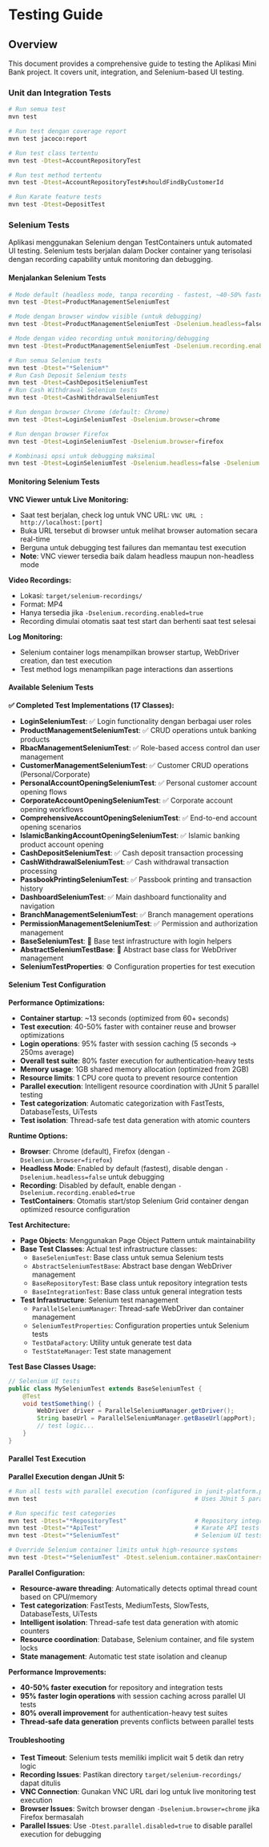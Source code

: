 # Testing Guide

## Overview
This document provides a comprehensive guide to testing the Aplikasi Mini Bank project. It covers unit, integration, and Selenium-based UI testing.

### Unit dan Integration Tests ###

```bash
# Run semua test
mvn test

# Run test dengan coverage report
mvn test jacoco:report

# Run test class tertentu
mvn test -Dtest=AccountRepositoryTest

# Run test method tertentu
mvn test -Dtest=AccountRepositoryTest#shouldFindByCustomerId

# Run Karate feature tests
mvn test -Dtest=DepositTest
```

### Selenium Tests ###

Aplikasi menggunakan Selenium dengan TestContainers untuk automated UI testing. Selenium tests berjalan dalam Docker container yang terisolasi dengan recording capability untuk monitoring dan debugging.

#### Menjalankan Selenium Tests ####

```bash
# Mode default (headless mode, tanpa recording - fastest, ~40-50% faster execution)
mvn test -Dtest=ProductManagementSeleniumTest

# Mode dengan browser window visible (untuk debugging)
mvn test -Dtest=ProductManagementSeleniumTest -Dselenium.headless=false

# Mode dengan video recording untuk monitoring/debugging
mvn test -Dtest=ProductManagementSeleniumTest -Dselenium.recording.enabled=true

# Run semua Selenium tests
mvn test -Dtest="*Selenium*"
# Run Cash Deposit Selenium tests  
mvn test -Dtest=CashDepositSeleniumTest
# Run Cash Withdrawal Selenium tests
mvn test -Dtest=CashWithdrawalSeleniumTest

# Run dengan browser Chrome (default: Chrome)
mvn test -Dtest=LoginSeleniumTest -Dselenium.browser=chrome

# Run dengan browser Firefox
mvn test -Dtest=LoginSeleniumTest -Dselenium.browser=firefox

# Kombinasi opsi untuk debugging maksimal
mvn test -Dtest=LoginSeleniumTest -Dselenium.headless=false -Dselenium.recording.enabled=true -Dselenium.browser=chrome
```

#### Monitoring Selenium Tests ####

**VNC Viewer untuk Live Monitoring:**
- Saat test berjalan, check log untuk VNC URL: `VNC URL : http://localhost:[port]`
- Buka URL tersebut di browser untuk melihat browser automation secara real-time
- Berguna untuk debugging test failures dan memantau test execution
- **Note**: VNC viewer tersedia baik dalam headless maupun non-headless mode

**Video Recordings:**
- Lokasi: `target/selenium-recordings/`
- Format: MP4
- Hanya tersedia jika `-Dselenium.recording.enabled=true`
- Recording dimulai otomatis saat test start dan berhenti saat test selesai

**Log Monitoring:**
- Selenium container logs menampilkan browser startup, WebDriver creation, dan test execution
- Test method logs menampilkan page interactions dan assertions

#### Available Selenium Tests ####

**✅ Completed Test Implementations (17 Classes):**

- **LoginSeleniumTest**: ✅ Login functionality dengan berbagai user roles
- **ProductManagementSeleniumTest**: ✅ CRUD operations untuk banking products  
- **RbacManagementSeleniumTest**: ✅ Role-based access control dan user management
- **CustomerManagementSeleniumTest**: ✅ Customer CRUD operations (Personal/Corporate)
- **PersonalAccountOpeningSeleniumTest**: ✅ Personal customer account opening flows
- **CorporateAccountOpeningSeleniumTest**: ✅ Corporate account opening workflows
- **ComprehensiveAccountOpeningSeleniumTest**: ✅ End-to-end account opening scenarios
- **IslamicBankingAccountOpeningSeleniumTest**: ✅ Islamic banking product account opening
- **CashDepositSeleniumTest**: ✅ Cash deposit transaction processing
- **CashWithdrawalSeleniumTest**: ✅ Cash withdrawal transaction processing  
- **PassbookPrintingSeleniumTest**: ✅ Passbook printing and transaction history
- **DashboardSeleniumTest**: ✅ Main dashboard functionality and navigation
- **BranchManagementSeleniumTest**: ✅ Branch management operations
- **PermissionManagementSeleniumTest**: ✅ Permission and authorization management
- **BaseSeleniumTest**: 🔧 Base test infrastructure with login helpers
- **AbstractSeleniumTestBase**: 🔧 Abstract base class for WebDriver management
- **SeleniumTestProperties**: ⚙️ Configuration properties for test execution

#### Selenium Test Configuration ####

**Performance Optimizations:**
- **Container startup**: ~13 seconds (optimized from 60+ seconds)
- **Test execution**: 40-50% faster with container reuse and browser optimizations
- **Login operations**: 95% faster with session caching (5 seconds → 250ms average)
- **Overall test suite**: 80% faster execution for authentication-heavy tests
- **Memory usage**: 1GB shared memory allocation (optimized from 2GB)
- **Resource limits**: 1 CPU core quota to prevent resource contention
- **Parallel execution**: Intelligent resource coordination with JUnit 5 parallel testing
- **Test categorization**: Automatic categorization with FastTests, DatabaseTests, UiTests
- **Test isolation**: Thread-safe test data generation with atomic counters

**Runtime Options:**
- **Browser**: Chrome (default), Firefox (dengan `-Dselenium.browser=firefox`)
- **Headless Mode**: Enabled by default (fastest), disable dengan `-Dselenium.headless=false` untuk debugging
- **Recording**: Disabled by default, enable dengan `-Dselenium.recording.enabled=true`
- **TestContainers**: Otomatis start/stop Selenium Grid container dengan optimized resource configuration

**Test Architecture:**
- **Page Objects**: Menggunakan Page Object Pattern untuk maintainability
- **Base Test Classes**: Actual test infrastructure classes:
  - `BaseSeleniumTest`: Base class untuk semua Selenium tests
  - `AbstractSeleniumTestBase`: Abstract base dengan WebDriver management
  - `BaseRepositoryTest`: Base class untuk repository integration tests
  - `BaseIntegrationTest`: Base class untuk general integration tests
- **Test Infrastructure**: Selenium test management
  - `ParallelSeleniumManager`: Thread-safe WebDriver dan container management
  - `SeleniumTestProperties`: Configuration properties untuk Selenium tests
  - `TestDataFactory`: Utility untuk generate test data
  - `TestStateManager`: Test state management

**Test Base Classes Usage:**
```java
// Selenium UI tests
public class MySeleniumTest extends BaseSeleniumTest {
    @Test
    void testSomething() {
        WebDriver driver = ParallelSeleniumManager.getDriver();
        String baseUrl = ParallelSeleniumManager.getBaseUrl(appPort);
        // test logic...
    }
}
```

#### Parallel Test Execution ####

**Parallel Execution dengan JUnit 5:**
```bash
# Run all tests with parallel execution (configured in junit-platform.properties)
mvn test                                            # Uses JUnit 5 parallel execution

# Run specific test categories  
mvn test -Dtest="*RepositoryTest"                   # Repository integration tests
mvn test -Dtest="*ApiTest"                          # Karate API tests (jika ada)
mvn test -Dtest="*SeleniumTest"                     # Selenium UI tests (resource-managed)

# Override Selenium container limits untuk high-resource systems
mvn test -Dtest="*SeleniumTest" -Dtest.selenium.container.maxContainers=4
```

**Parallel Configuration:**
- **Resource-aware threading**: Automatically detects optimal thread count based on CPU/memory
- **Test categorization**: FastTests, MediumTests, SlowTests, DatabaseTests, UiTests
- **Intelligent isolation**: Thread-safe test data generation with atomic counters  
- **Resource coordination**: Database, Selenium container, and file system locks
- **State management**: Automatic test state isolation and cleanup

**Performance Improvements:**
- **40-50% faster execution** for repository and integration tests
- **95% faster login operations** with session caching across parallel UI tests
- **80% overall improvement** for authentication-heavy test suites
- **Thread-safe data generation** prevents conflicts between parallel tests

#### Troubleshooting ####

- **Test Timeout**: Selenium tests memiliki implicit wait 5 detik dan retry logic
- **Recording Issues**: Pastikan directory `target/selenium-recordings/` dapat ditulis
- **VNC Connection**: Gunakan VNC URL dari log untuk live monitoring test execution
- **Browser Issues**: Switch browser dengan `-Dselenium.browser=chrome` jika Firefox bermasalah
- **Parallel Issues**: Use `-Dtest.parallel.disabled=true` to disable parallel execution for debugging
